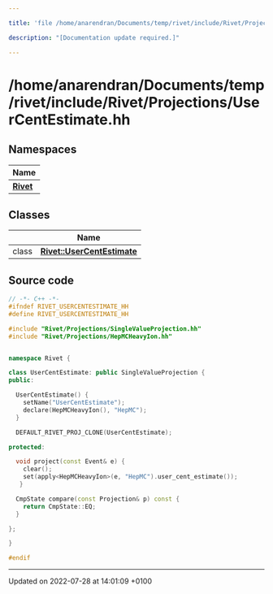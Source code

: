 ```yaml
---

title: 'file /home/anarendran/Documents/temp/rivet/include/Rivet/Projections/UserCentEstimate.hh'

description: "[Documentation update required.]"

---
```


# /home/anarendran/Documents/temp/rivet/include/Rivet/Projections/UserCentEstimate.hh



## Namespaces

| Name           |
| -------------- |
| **[Rivet](http://example.org/namespaces/namespacerivet/)**  |

## Classes

|                | Name           |
| -------------- | -------------- |
| class | **[Rivet::UserCentEstimate](http://example.org/classes/classrivet_1_1usercentestimate/)**  |




## Source code

```cpp
// -*- C++ -*-
#ifndef RIVET_USERCENTESTIMATE_HH
#define RIVET_USERCENTESTIMATE_HH

#include "Rivet/Projections/SingleValueProjection.hh"
#include "Rivet/Projections/HepMCHeavyIon.hh"


namespace Rivet {

class UserCentEstimate: public SingleValueProjection {
public:

  UserCentEstimate() {
    setName("UserCentEstimate");
    declare(HepMCHeavyIon(), "HepMC");
  }

  DEFAULT_RIVET_PROJ_CLONE(UserCentEstimate);

protected:

  void project(const Event& e) {
    clear();
    set(apply<HepMCHeavyIon>(e, "HepMC").user_cent_estimate());
   }

  CmpState compare(const Projection& p) const {
    return CmpState::EQ;
  }

};

}

#endif
```


-------------------------------

Updated on 2022-07-28 at 14:01:09 +0100
